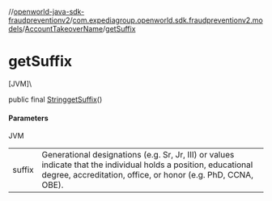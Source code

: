//[openworld-java-sdk-fraudpreventionv2](../../../index.md)/[com.expediagroup.openworld.sdk.fraudpreventionv2.models](../index.md)/[AccountTakeoverName](index.md)/[getSuffix](get-suffix.md)

# getSuffix

[JVM]\

public final [String](https://docs.oracle.com/javase/8/docs/api/java/lang/String.html)[getSuffix](get-suffix.md)()

#### Parameters

JVM

| | |
|---|---|
| suffix | Generational designations (e.g. Sr, Jr, III) or values indicate that the individual holds a position, educational degree, accreditation, office, or honor (e.g. PhD, CCNA, OBE). |
